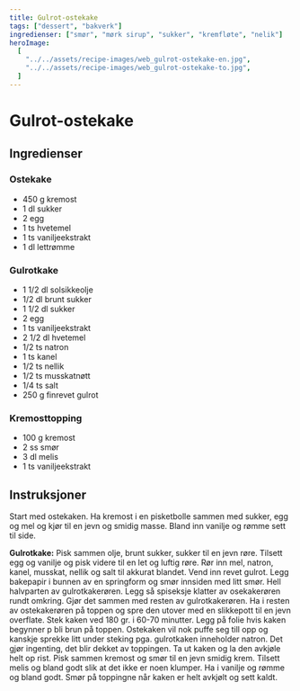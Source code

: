 ```yaml
---
title: Gulrot-ostekake
tags: ["dessert", "bakverk"]
ingredienser: ["smør", "mørk sirup", "sukker", "kremfløte", "nelik"]
heroImage:
  [
    "../../assets/recipe-images/web_gulrot-ostekake-en.jpg",
    "../../assets/recipe-images/web_gulrot-ostekake-to.jpg",
  ]
---
```


# Gulrot-ostekake

## Ingredienser

### Ostekake

- 450 g kremost
- 1 dl sukker
- 2 egg
- 1 ts hvetemel
- 1 ts vaniljeekstrakt
- 1 dl lettrømme

### Gulrotkake

- 1 1/2 dl solsikkeolje
- 1/2 dl brunt sukker
- 1 1/2 dl sukker
- 2 egg
- 1 ts vaniljeekstrakt
- 2 1/2 dl hvetemel
- 1/2 ts natron
- 1 ts kanel
- 1/2 ts nellik
- 1/2 ts musskatnøtt
- 1/4 ts salt
- 250 g finrevet gulrot

### Kremosttopping

- 100 g kremost
- 2 ss smør
- 3 dl melis
- 1 ts vaniljeekstrakt

## Instruksjoner

Start med ostekaken. Ha kremost i en pisketbolle sammen med sukker, egg og mel og kjør til en jevn og smidig masse. Bland inn vanilje og rømme sett til side.

**Gulrotkake:** Pisk sammen olje, brunt sukker, sukker til en jevn røre. Tilsett egg og vanilje og pisk videre til en let og luftig røre. Rør inn mel, natron, kanel, musskat, nellik og salt til akkurat blandet. Vend inn revet gulrot. Legg bakepapir i bunnen av en springform og smør innsiden med litt smør. Hell halvparten av gulrotkakerøren. Legg så spiseksje klatter av osekakerøren rundt omkring. Gjør det sammen med resten av gulrotkakerøren. Ha i resten av ostekakerøren på toppen og spre den utover med en slikkepott til en jevn overflate. Stek kaken ved 180 gr. i 60-70 minutter. Legg på folie hvis kaken begynner p bli brun på toppen. Ostekaken vil nok puffe seg till opp og kanskje sprekke litt under steking pga. gulrotkaken inneholder natron. Det gjør ingenting, det blir dekket av toppingen. Ta ut kaken og la den avkjøle helt op rist. Pisk sammen kremost og smør til en jevn smidig krem. Tilsett melis og bland godt slik at det ikke er noen klumper. Ha i vanilje og rømme og bland godt. Smør på toppingne når kaken er helt avkjølt og sett kaldt.

